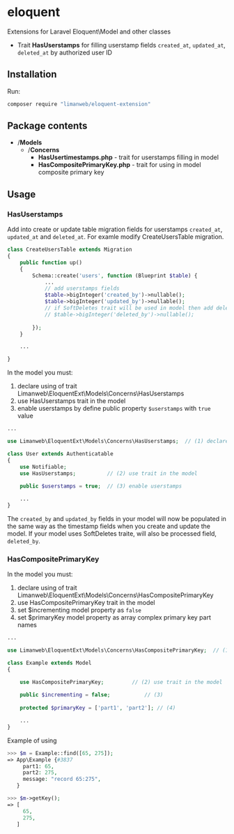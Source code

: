 # eloquent

Extensions for Laravel Eloquent\Model and other classes

* Trait **HasUserstamps** for filling userstamp fields `created_at`, `updated_at`, `deleted_at` by authorized user ID

## Installation

Run:

```bash
composer require "limanweb/eloquent-extension"
```
## Package contents

* /**Models**
  * /**Concerns**
    * **HasUsertimestamps.php** - trait for userstamps filling in model
    * **HasCompositePrimaryKey.php** - trait for using in model composite primary key

## Usage

### HasUserstamps

Add into create or update table migration fields for userstamps  `created_at`, `updated_at` and `deleted_at`.
For examle modify CreateUsersTable migration.

```php
class CreateUsersTable extends Migration
{
    public function up()
    {
        Schema::create('users', function (Blueprint $table) {
            ...
            // add userstamps fields
            $table->bigInteger('created_by')->nullable();
            $table->bigInteger('updated_by')->nullable();
            // if SoftDeletes trait will be used in model then add deleted_by field
            // $table->bigInteger('deleted_by')->nullable();
              
        });
    }

    ...

}
```

In the model you must:

1. declare using of trait Limanweb\EloquentExt\Models\Concerns\HasUserstamps
2. use HasUserstamps trait in the model
3. enable userstamps by define public property `$userstamps` with `true` value 

```php
...

use Limanweb\EloquentExt\Models\Concerns\HasUserstamps;  // (1) declare

class User extends Authenticatable
{
    use Notifiable;
    use HasUserstamps;          // (2) use trait in the model
    
    public $userstamps = true;  // (3) enable userstamps

    ...
}

```

The `created_by` and `updated_by` fields in your model will now be populated in the same way as the timestamp fields when you create and update the model. If your model uses SoftDeletes traite, will also be processed field, `deleted_by`.

### HasCompositePrimaryKey

In the model you must:

1. declare using of trait Limanweb\EloquentExt\Models\Concerns\HasCompositePrimaryKey
2. use HasCompositePrimaryKey trait in the model
3. set $incrementing model property as `false`
4. set $primaryKey model property as array complex primary key part names  

```php
...

use Limanweb\EloquentExt\Models\Concerns\HasCompositePrimaryKey;  // (1) declare trait

class Example extends Model
{

    use HasCompositePrimaryKey;         // (2) use trait in the model
    
    public $incrementing = false;			// (3)
    
    protected $primaryKey = ['part1', 'part2']; // (4)

    ...
}

```

Example of using


```php
>>> $m = Example::find([65, 275]);
=> App\Example {#3837
     part1: 65,
     part2: 275,
     message: "record 65:275",
   }

>>> $m->getKey();
=> [
     65,
     275,
   ]

```
